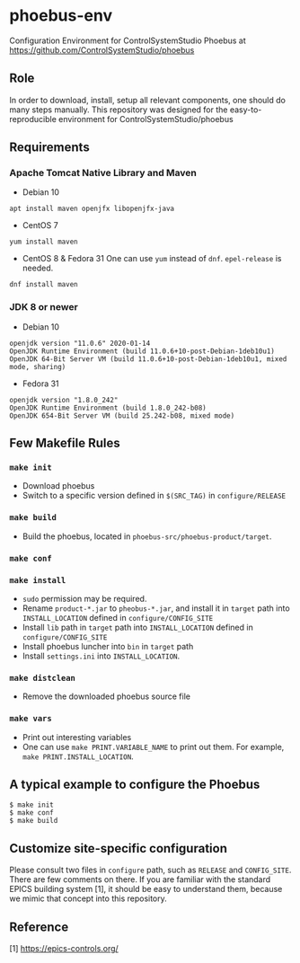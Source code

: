 phoebus-env
===
Configuration Environment for  ControlSystemStudio Phoebus at https://github.com/ControlSystemStudio/phoebus

## Role
In order to download, install, setup all relevant components, one should do many steps manually. This repository was designed for the easy-to-reproducible environment for ControlSystemStudio/phoebus

## Requirements


### Apache Tomcat Native Library and Maven

* Debian 10

```
apt install maven openjfx libopenjfx-java
```


* CentOS 7

```
yum install maven
```


* CentOS 8 & Fedora 31
One can use `yum` instead of `dnf`. `epel-release` is needed. 
```
dnf install maven
```




### JDK 8 or newer
* Debian 10
```
openjdk version "11.0.6" 2020-01-14
OpenJDK Runtime Environment (build 11.0.6+10-post-Debian-1deb10u1)
OpenJDK 64-Bit Server VM (build 11.0.6+10-post-Debian-1deb10u1, mixed mode, sharing)
```

* Fedora 31
```
openjdk version "1.8.0_242"
OpenJDK Runtime Environment (build 1.8.0_242-b08)
OpenJDK 654-Bit Server VM (build 25.242-b08, mixed mode)
```


## Few Makefile Rules

### `make init`
* Download phoebus
* Switch to a specific version defined in `$(SRC_TAG)` in `configure/RELEASE`

### `make build`
* Build the phoebus, located in `phoebus-src/phoebus-product/target`.

### `make conf`

### `make install`
* `sudo` permission may be required.
* Rename `product-*.jar` to `pheobus-*.jar`, and install it in `target` path into `INSTALL_LOCATION` defined in `configure/CONFIG_SITE`
* Install `lib` path in `target` path into `INSTALL_LOCATION` defined in `configure/CONFIG_SITE`
* Install phoebus luncher into `bin` in `target` path
* Install `settings.ini` into `INSTALL_LOCATION`. 

### `make distclean`
* Remove the downloaded phoebus source file

### `make vars`
* Print out interesting variables
* One can use `make PRINT.VARIABLE_NAME` to print out them. For example,  `make PRINT.INSTALL_LOCATION`.

## A typical example to configure the Phoebus 


```
$ make init
$ make conf
$ make build
```

## Customize site-specific configuration
Please consult two files in `configure` path, such as `RELEASE` and `CONFIG_SITE`. There are few comments on there. If you are familiar with the standard EPICS building system [1], it should be easy to understand them, because we mimic that concept into this repository. 


## Reference

[1] https://epics-controls.org/


